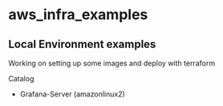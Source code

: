 # aws_infra_examples

## Local Environment examples

Working on setting up some images and deploy with terraform

Catalog 
- Grafana-Server (amazonlinux2)
